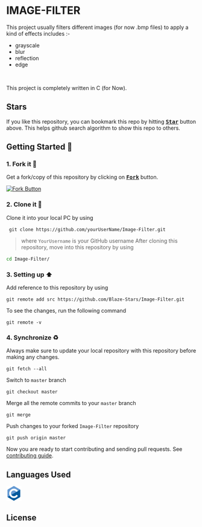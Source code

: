 # IMAGE-FILTER

This project usually filters different images (for now .bmp files) to apply a kind of effects includes :-</br>
+ grayscale
+ blur
+ reflection
+ edge 
</br>

This project is completely written in C (for Now).

## Stars

If you like this repository, you can bookmark this repo by hitting <a class="github-button" href="https://github.com/Himanshu40/Sorting-Algorithm" data-icon="octicon-star" data-size="large" data-show-count="true" aria-label="Star Himanshu40/Sorting-Algorithm on GitHub"><kbd><b>Star</b></kbd></a> button above. This helps github search algorithm to show this repo to others.

## Getting Started :scroll:

### 1. Fork it :fork_and_knife:

Get a fork/copy of this repository by clicking on <a href="https://github.com/Himanshu40/Sorting-Algorithm/fork"><kbd><b>Fork</b></kbd></a> button.

[![Fork Button](https://help.github.com/assets/images/help/repository/fork_button.jpg)](https://github.com/Himanshu40/Sorting-Algorithm/fork)

### 2. Clone it :busts_in_silhouette:

Clone it into your local PC by using

```git
 git clone https://github.com/yourUserName/Image-Filter.git
```
> where `YourUsername` is your GitHub username
After cloning this repository, move into this repository by using

```sh
cd Image-Filter/
```

### 3. Setting up :arrow_up:

Add reference to this repository by using

```git
git remote add src https://github.com/Blaze-Stars/Image-Filter.git
```

To see the changes, run the following command

```git
git remote -v
```

### 4. Synchronize :recycle:

Always make sure to update your local repository with this repository before making any changes.

```git
git fetch --all
```

Switch to `master` branch

```git
git checkout master
```

Merge all the remote commits to your `master` branch

```git
git merge
```

Push changes to your forked `Image-Filter` repository

```git
git push origin master
```

Now you are ready to start contributing and sending pull requests. See [contributing guide](https://github.com/Blaze-Stars/Image-Filter/blob/main/CONTRIBUTING.md).


## Languages Used

<p align="left"> <a href="https://www.cprogramming.com/" target="_blank"> <img src="https://raw.githubusercontent.com/devicons/devicon/master/icons/c/c-original.svg" alt="c" width="40" height="40"/> </a></p>

## License
